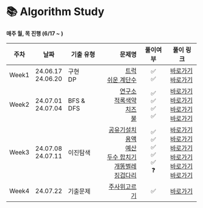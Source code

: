 # 📚 Algorithm Study
<b> 매주 월, 목 진행 (6/17 ~ ) </b> 

| 주차    | 날짜                            | 기출 유형       |                                                                                                                                                                                                                                                                                                                               문제명 |                  풀이여부                  | 풀이 링크                                                                                                                                                                                                                                                                                                                                                                                                                                                                                                                                                                                                                                                                        |
|-------|-------------------------------|-------------|----------------------------------------------------------------------------------------------------------------------------------------------------------------------------------------------------------------------------------------------------------------------------------------------------------------------------------:|:--------------------------------------:|------------------------------------------------------------------------------------------------------------------------------------------------------------------------------------------------------------------------------------------------------------------------------------------------------------------------------------------------------------------------------------------------------------------------------------------------------------------------------------------------------------------------------------------------------------------------------------------------------------------------------------------------------------------------------|
| Week1 | 24.06.17<br /> 24.06.20<br /> | 구현 </br> DP |                                                                                                                                                                                                                            [트럭](https://www.acmicpc.net/problem/13335)<br />[쉬운 계단수](https://www.acmicpc.net/problem/10844)<br /> |                ✅<br />✅                | <a href="https://github.com/UREKA-Algorithm-Study/KimDaYeon/blob/main/week1/bj_13335.java">바로가기</a> </br> <a href="https://github.com/UREKA-Algorithm-Study/KimDaYeon/blob/main/src/week1/bj_10844.java">바로가기</a>                                                                                                                                                                                                                                                                                                                                                                                                                                                            |
| Week2 | 24.07.01<br /> 24.07.04<br /> | BFS & DFS   |                                                                                                                                   [연구소](https://www.acmicpc.net/problem/14502)<br />[적록색약](https://www.acmicpc.net/problem/10026)<br /> [치즈](https://www.acmicpc.net/problem/2636) <br> [불](https://www.acmicpc.net/problem/4179) |         ✅<br />✅<br />✅<br />✅         | <a href="https://github.com/UREKA-Algorithm-Study/KimDaYeon/blob/main/src/week2/bj_14502.java.java">바로가기</a> </br> <a href="https://github.com/UREKA-Algorithm-Study/KimDaYeon/blob/main/src/week2/bj_10026.java">바로가기</a> </br> <a href="https://github.com/UREKA-Algorithm-Study/KimDaYeon/blob/main/src/week2/bj_2636.java">바로가기</a> </br> <a href="https://github.com/UREKA-Algorithm-Study/KimDaYeon/blob/main/src/week2/bj_4179.java">바로가기</a>                                                                                                                                                                                                                         |
| Week3 | 24.07.08<br /> 24.07.11<br /> | 이진탐색        | [공유기설치](https://www.acmicpc.net/problem/2110)<br />[용액](https://www.acmicpc.net/problem/2467)<br /> [예산](https://www.acmicpc.net/problem/2512) <br> [두수 합치기](https://www.acmicpc.net/problem/1253) <br> [개똥벌레](https://www.acmicpc.net/problem/3020) <br> [징검다리](https://school.programmers.co.kr/learn/courses/30/lessons/43236) |  ✅<br />✅<br />✅<br />✅<br />✅<br /> ❓  | <a href="https://github.com/UREKA-Algorithm-Study/KimDaYeon/blob/main/src/week3/bj_2110.java.java">바로가기</a> </br> <a href="https://github.com/UREKA-Algorithm-Study/KimDaYeon/blob/main/src/week3/bj_2467.java">바로가기</a> </br> <a href="https://github.com/UREKA-Algorithm-Study/KimDaYeon/blob/main/src/week3/bj_2512.java">바로가기</a> </br> <a href="https://github.com/UREKA-Algorithm-Study/KimDaYeon/blob/main/src/week3/bj_1253.java">바로가기</a> </br> <a href="https://github.com/UREKA-Algorithm-Study/KimDaYeon/blob/main/src/week3/bj_3020.java">바로가기</a> </br> <a href="https://github.com/UREKA-Algorithm-Study/KimDaYeon/blob/main/src/week3/pg_징검다리.java">바로가기</a> |
| Week4 | 24.07.22<br />  | 기출문제        |          [주사위고르기](https://school.programmers.co.kr/learn/courses/30/lessons/258709)<br />  |  ✅<br />  | <a href="https://github.com/UREKA-Algorithm-Study/KimDaYeon/blob/main/week4/pg_%EC%A3%BC%EC%82%AC%EC%9C%84%EA%B3%A0%EB%A5%B4%EA%B8%B0.java">바로가기</a> </br> |
